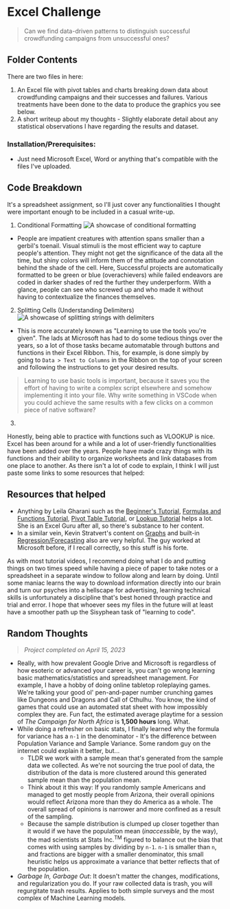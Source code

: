 # Excel Challenge
> Can we find data-driven patterns to distinguish successful crowdfunding campaigns from unsuccessful ones? 
## Folder Contents
There are two files in here: 
1. An Excel file with pivot tables and charts breaking down data about crowdfunding campaigns and their successes and failures. Various treatments have been done to the data to produce the graphics you see below.
2. A short writeup about my thoughts - Slightly elaborate detail about any statistical observations I have regarding the results and dataset.
### Installation/Prerequisites:
- Just need Microsoft Excel, Word or anything that's compatible with the files I've uploaded.

## Code Breakdown
It's a spreadsheet assignment, so I'll just cover any functionalities I thought were important enough to be included in a casual write-up.

1. Conditional Formatting
![A showcase of conditional formatting](https://cdn.discordapp.com/attachments/1107347677831778364/1109676112197451796/image.png)
- People are impatient creatures with attention spans smaller than a gerbil's toenail. Visual stimuli is the most efficient way to capture people's attention. They might not get the significance of the data all the time, but shiny colors will inform them of the attitude and connotation behind the shade of the cell. Here, Successful projects are automatically formatted to be green or blue (overachievers) while failed endeavors are coded in darker shades of red the further they underperform. With a glance, people can see who screwed up and who made it without having to contextualize the finances themselves.

2. Splitting Cells (Understanding Delimiters)
![A showcase of splitting strings with delimiters](https://cdn.discordapp.com/attachments/1107347677831778364/1109678705250422834/image.png)
- This is more accurately known as "Learning to use the tools you're given". The lads at Microsoft has had to do some tedious things over the years, so a lot of those tasks became automatable through buttons and functions in their Excel Ribbon. This, for example, is done simply by going to `Data > Text to Columns` in the Ribbon on the top of your screen and following the instructions to get your desired results. 
> Learning to use basic tools is important, because it saves you the effort of having to write a complex script elsewhere and somehow implementing it into your file. Why write something in VSCode when you could achieve the same results with a few clicks on a common piece of native software?

3. 

Honestly, being able to practice with functions such as VLOOKUP is nice. Excel has been around for a while and a lot of user-friendly functionalities have been added over the years. People have made crazy things with its functions and their ability to organize worksheets and link databases from one place to another. As there isn't a lot of code to explain, I think I will just paste some links to some resources that helped:

## Resources that helped
- Anything by Leila Gharani such as the [Beginner's Tutorial](https://www.youtube.com/watch?v=0tdlR1rBwkM), [Formulas and Functions Tutorial](https://www.youtube.com/watch?v=y1126PQ5zRU), [Pivot Table Tutorial](https://www.youtube.com/watch?v=UsdedFoTA68), or [Lookup Tutorial](https://www.youtube.com/watch?v=E7gQ-PgYkMc) helps a lot. She is an Excel Guru after all, so there's substance to her content.
- In a similar vein, Kevin Stratvert's content on [Graphs](https://www.youtube.com/watch?v=3o11OlLgYDo) and built-in [Regression/Forecasting](https://www.youtube.com/watch?v=QB4_pBlpPwM) also are very helpful. The guy worked at Microsoft before, if I recall correctly, so this stuff is his forte.

As with most tutorial videos, I recommend doing what I do and putting things on two times speed while having a piece of paper to take notes or a spreadsheet in a separate window to follow along and learn by doing. Until some maniac learns the way to download information directly into our brain and turn our psyches into a hellscape for advertising, learning technical skills is unfortunately a discipline that's best honed through practice and trial and error. I hope that whoever sees my files in the future will at least have a smoother path up the Sisyphean task of "learning to code".

## Random Thoughts
> *Project completed on April 15, 2023*

- Really, with how prevalent Google Drive and Microsoft is regardless of how esoteric or advanced your career is, you can't go wrong learning basic mathematics/statistics and spreadsheet management. For example, I have a hobby of doing online tabletop roleplaying games. We're talking your good ol' pen-and-paper number crunching games like Dungeons and Dragons and Call of Cthulhu. You know, the kind of games that could use an automated stat sheet with how impossibly complex they are. Fun fact, the estimated average playtime for a session of *The Campaign for North Africa* is **1,500 hours** long. What.
- While doing a refresher on basic stats, I finally learned why the formula for variance has a `n-1` in the denominator - It's the difference between Population Variance and Sample Variance. Some random guy on the internet could explain it better, but... 
  - TLDR we work with a sample mean that's generated from the sample data we collected. As we're not sourcing the true pool of data, the distribution of the data is more clustered around this generated sample mean than the population mean.
  - Think about it this way: If you randomly sample Americans and managed to get mostly people from Arizona, their overall opinions would reflect Arizona more than they do America as a whole. The overall spread of opinions is narrower and more confined as a result of the sampling.
  - Because the sample distribution is clumped up closer together than it would if we have the population mean (*inaccessible*, by the way), the mad scientists at Stats Inc.<sup>TM</sup> figured to balance out the bias that comes with using samples by dividing by `n-1`. `n-1` is smaller than `n`, and fractions are bigger with a smaller denominator, this small heuristic helps us approximate a variance that better reflects that of the population.
- *Garbage In, Garbage Out*: It doesn't matter the changes, modifications, and regularization you do. If your raw collected data is trash, you will regurgitate trash results. Applies to both simple surveys and the most complex of Machine Learning models.
